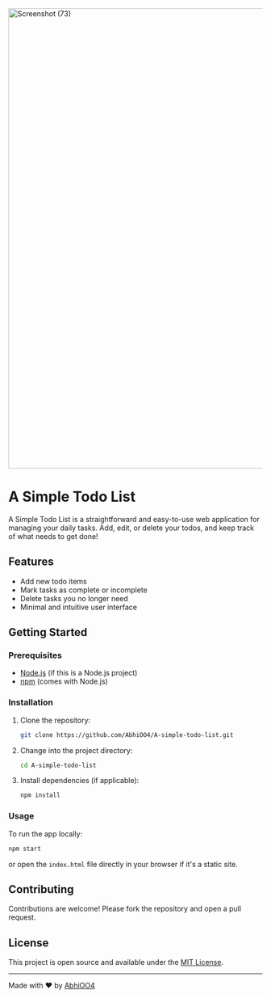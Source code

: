 
<img width="1906" height="911" alt="Screenshot (73)" src="https://github.com/user-attachments/assets/85c1e396-1f9d-4557-910c-fbb753e6d85d" />



# A Simple Todo List

A Simple Todo List is a straightforward and easy-to-use web application for managing your daily tasks. Add, edit, or delete your todos, and keep track of what needs to get done!

## Features

- Add new todo items
- Mark tasks as complete or incomplete
- Delete tasks you no longer need
- Minimal and intuitive user interface

## Getting Started

### Prerequisites

- [Node.js](https://nodejs.org/) (if this is a Node.js project)
- [npm](https://www.npmjs.com/) (comes with Node.js)

### Installation

1. Clone the repository:
   ```bash
   git clone https://github.com/AbhiOO4/A-simple-todo-list.git
   ```
2. Change into the project directory:
   ```bash
   cd A-simple-todo-list
   ```
3. Install dependencies (if applicable):
   ```bash
   npm install
   ```

### Usage

To run the app locally:

```bash
npm start
```
or open the `index.html` file directly in your browser if it's a static site.

## Contributing

Contributions are welcome! Please fork the repository and open a pull request.

## License

This project is open source and available under the [MIT License](LICENSE).

---

Made with ❤️ by [AbhiOO4](https://github.com/AbhiOO4)
